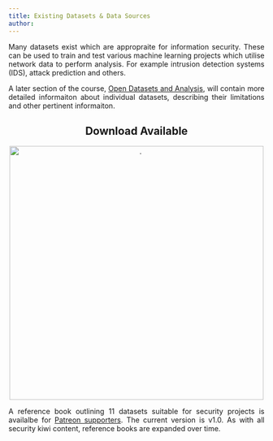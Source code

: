 ```yaml
---
title: Existing Datasets & Data Sources
author: 
---
```


<style>p {text-align: justify;}</style>

Many datasets exist which are appropraite for information security. These can be used to train and test various machine learning projects which utilise network data to perform analysis. For example intrusion detection systems (IDS), attack prediction and others.

A later section of the course, <a href="/docs/introduction-to-open-datasets-and-analysis/" target="_blank">Open Datasets and Analysis</a>, will contain more detailed informaiton about individual datasets, describing their limitations and other pertinent informaiton.

<h2 style="text-align: center;">Download Available</h2>

<div style="text-align:center;"><a href="https://www.patreon.com/posts/45882545"><img src="https://securitykiwi.b-cdn.net/images/existing-datasets-reference-book.jpg" alt="." style="width:500px;"/></a></div>

A reference book outlining 11 datasets suitable for security projects is availalbe for <a href="https://www.patreon.com/securitykiwi">Patreon supporters</a>. The current version is v1.0. As with all security kiwi content, reference books are expanded over time.